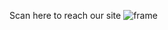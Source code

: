 Scan here to reach our site
![frame](https://github.com/DINESH-SRIHARI/Espacito-client/assets/123197525/9275e3b1-a23f-41bf-a3f8-c0ffc542d0e1)
